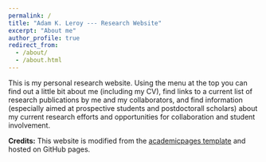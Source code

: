 ```yaml
---
permalink: /
title: "Adam K. Leroy --- Research Website"
excerpt: "About me"
author_profile: true
redirect_from: 
  - /about/
  - /about.html
---
```


This is my personal research website. Using the menu at the top you can find out a little bit about me (including my CV), find links to a current list of research publications by me and my collaborators, and find information (especially aimed at prospective students and postdoctorall scholars) about my current research efforts and opportunities for collaboration and student involvement.

**Credits:** This website is modified from the [academicpages template](https://github.com/academicpages/academicpages.github.io) and hosted on GitHub pages.
